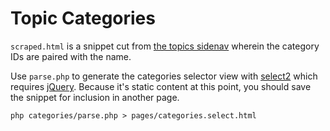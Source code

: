 # Topic Categories

`scraped.html` is a snippet cut from [the topics sidenav][1]
wherein the category IDs are paired with the name.

Use `parse.php` to generate the categories selector view with
[select2][2] which requires [jQuery][3].
Because it's static content at this point, you should save the snippet
for inclusion in another page.

    php categories/parse.php > pages/categories.select.html

  [1]:https://wordpress.uark.edu/business/
  [2]:https://select2.github.io/
  [3]:http://code.jquery.com/
